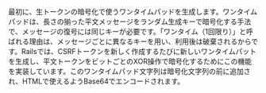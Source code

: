 最初に、生トークンの暗号化で使うワンタイムパッドを生成します。ワンタイムパッドは、長さの揃った平文メッセージをランダム生成キーで暗号化する手法で、メッセージの復号には同じキーが必要です。「ワンタイム（1回限り）」と呼ばれる理由は、メッセージごとに異なるキーを用い、利用後は破棄されるからです。Railsでは、CSRFトークンを新しく作成するたびに新しいワンタイムパットを生成し、平文トークンをビットごとのXOR操作で暗号化するためにこの機能を実装しています。このワンタイムパッド文字列は暗号化文字列の前に追加され、HTMLで使えるようBase64でエンコードされます。